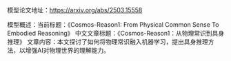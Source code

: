 模型论文地址：https://arxiv.org/abs/2503.15558

模型概述：当前标题：《Cosmos-Reason1: From Physical Common Sense To Embodied Reasoning》
中文文章标题：《Cosmos-Reason1：从物理常识到具身推理》
文章内容：本文探讨了如何将物理常识融入机器学习，提出具身推理方法，以增强AI对物理世界的理解能力。
